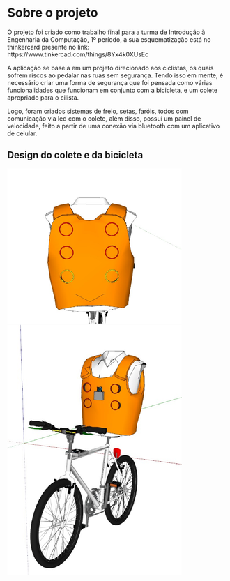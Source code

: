 # Sobre o projeto

<p>O projeto foi criado como trabalho final para a turma de Introdução à Engenharia da Computação, 1º período, a sua esquematização está no thinkercard presente no link:  https://www.tinkercad.com/things/8Yx4k0XUsEc<p>

<p>A aplicação se baseia em um projeto direcionado aos ciclistas, os quais sofrem riscos ao pedalar nas ruas sem segurança. Tendo isso em mente, é necessário criar uma forma de segurança que foi pensada como várias funcionalidades que funcionam em conjunto com a bicicleta, e um colete apropriado para o cilista.<p> 
<p>Logo, foram criados sistemas de freio, setas, faróis, todos com comunicação via led com o colete, além disso, possui um painel de velocidade, feito a partir de uma conexão via bluetooth com um aplicativo de celular.<p>

## Design do colete e da bicicleta
<dev align ="center">
<img src = "https://github.com/TheeViolinist/MotoBike/blob/master/src/assets/to_readme/colete.jpeg"width = "400px"/> <img src = "https://github.com/TheeViolinist/MotoBike/blob/master/src/assets/to_readme/bicicleta.jpeg"width = "400px"/>
</div>


